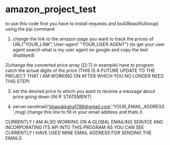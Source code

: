 # amazon_project_test
to use this code first you have to install requests and bs4(Beautifullsoup) using the pip command

1) change the link to the amazon page you want to track the prices of
URL("YOUR_LINK",'User-agent' "YOUR_USER AGENT")
(to get your user agent search what is my user agent on google and copy the text displayed)

2)change the converted price array ([2:7]  in example) have to program catch the actual digits of the price
(THIS IS A FUTURE UPDATE TO THE PROJECT THAT I AM WORKING ON AFTER WHICH YOU NO LONGER NEED THIS STEP)

3) set the desired price to which you want to receive a message about price going down
(IN IF STATEMENT)

4) server.sendmail('bhavukkalra1786@gmail.com','YOUR_EMAIL_ADDRESS',msg)  change this line to fill in your email address and thats it.

CURRENTLY I AM ALSO WORKING ON A GLOBAL EMAILING SERVICE AND INCORPORATING ITS API INTO THIS PROGRAM AS YOU CAN SEE CURRENTLY I HAVE USED MINE EMAIL ADDRESS FOR SENDING THE EMAILS 

